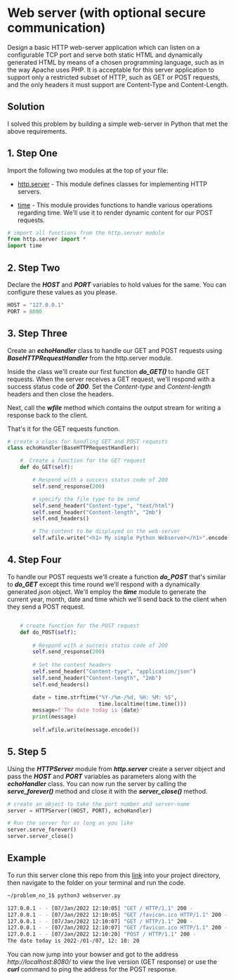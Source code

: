 # Web server (with optional secure communication)

Design a basic HTTP web-server application which can listen on a configurable TCP port and serve both static HTML and dynamically generated HTML by means of a chosen programming language, such as in the way Apache uses PHP. It is acceptable for this server application to support only a restricted subset of HTTP, such as GET or POST requests, and the only headers it must support are Content-Type and Content-Length.

## Solution

I solved this problem by building a simple web-server in Python that met the above requirements. 

## 1. Step One
Import the following two modules at the top of your file:

-  [http.server](https://docs.python.org/3/library/http.server.html) - This module defines classes for implementing HTTP servers.


- [time](https://docs.python.org/3/library/time.html) - This module provides functions to handle various operations regarding time. We'll use it to render dynamic content for our POST requests. 
```python
# import all functions from the http.server module
from http.server import *
import time
```
## 2. Step Two
Declare the ***HOST*** and ***PORT*** variables to hold values for the same. You can configure these values as you please.
```python
HOST = "127.0.0.1"
PORT = 8080
```
## 3. Step Three
Create an ***echoHandler*** class to handle our GET and POST requests using ***BaseHTTPRequestHandler*** from the http.server module. 

Inside the class we'll create our first function ***do_GET()*** to handle GET requests. When the server receives a GET request, we'll respond with a success status code of ***200***. Set the *Content-type* and *Content-length* headers and then close the headers. 

Next, call the ***wfile*** method which contains the output stream for writing a response back to the client.

That's it for the GET requests function.
 
```python
# create a class for handling GET and POST requests
class echoHandler(BaseHTTPRequestHandler):

    #  Create a function for the GET request
    def do_GET(self):

        # Respond with a success status code of 200
        self.send_response(200)

        # specify the file type to be send
        self.send_header("Content-type", "text/html")
        self.send_header("Content-length", "2mb")
        self.end_headers()

        # The content to be displayed on the web-server
        self.wfile.write("<h1> My simple Python Webserver</h1>".encode())

```
## 4. Step Four
To handle our POST requests we'll create a function ***do_POST*** that's similar to ***do_GET*** except this time round we'll respond with a dynamically generated *json* object. We'll employ the ***time*** module to generate the current year, month, date and time which we'll send back to the client when they send a POST request.


```python

    # create function for the POST request
    def do_POST(self):
        
        # Respond with a success status code of 200
        self.send_response(200)
        
        # Set the content headers
        self.send_header("Content-type", "application/json")
        self.send_header("Content-length", "2mb")
        self.end_headers()

        date = time.strftime("%Y-/%m-/%d, %H: %M: %S",
                             time.localtime(time.time()))
        message=f'The date today is {date}'
        print(message)
        
        self.wfile.write(message.encode())
```
## 5. Step 5
Using the ***HTTPServer*** module from ***http.server*** create a server object and pass the ***HOST*** and ***PORT*** variables as parameters along with the ***echoHandler*** class. You can now run the server by calling the ***serve_forever()*** method and close it with the ***server_close()*** method.
```python
# create an object to take the port number and server-name
server = HTTPServer((HOST, PORT), echoHandler)

# Run the server for as long as you like
server.serve_forever()
server.server_close()

```

## Example
To run this server clone this repo from this [link](https://github.com/Joseph-Mutua/problem_no_1.git) into your project directory, then navigate to the folder on your terminal and run the code.


```bash
~/problem_no_1$ python3 webserver.py

127.0.0.1 - - [07/Jan/2022 12:10:05] "GET / HTTP/1.1" 200 -
127.0.0.1 - - [07/Jan/2022 12:10:05] "GET /favicon.ico HTTP/1.1" 200 -
127.0.0.1 - - [07/Jan/2022 12:10:07] "GET / HTTP/1.1" 200 -
127.0.0.1 - - [07/Jan/2022 12:10:07] "GET /favicon.ico HTTP/1.1" 200 -
127.0.0.1 - - [07/Jan/2022 12:10:20] "POST / HTTP/1.1" 200 -
The date today is 2022-/01-/07, 12: 10: 20
```
You can now jump into your bowser and got to the address *http://localhost:8080/* to view the live version (GET response)  or use the ***curl*** command to ping the address for the POST response.
